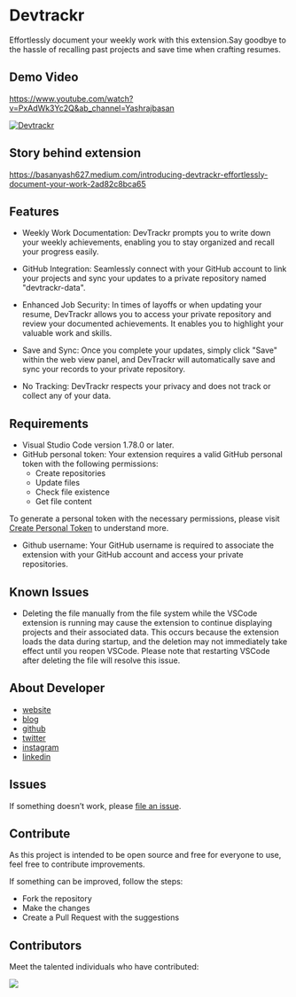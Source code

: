 # Devtrackr

Effortlessly document your weekly work with this extension.Say goodbye to the hassle of recalling past projects and save time when crafting resumes.

## Demo Video

https://www.youtube.com/watch?v=PxAdWk3Yc2Q&ab_channel=Yashrajbasan

[![Devtrackr](https://img.youtube.com/vi/PxAdWk3Yc2Q/0.jpg)](https://www.youtube.com/watch?v=PxAdWk3Yc2Q&ab_channel=Yashrajbasan)

## Story behind extension

https://basanyash627.medium.com/introducing-devtrackr-effortlessly-document-your-work-2ad82c8bca65

## Features

- Weekly Work Documentation: DevTrackr prompts you to write down your weekly achievements, enabling you to stay organized and recall your progress easily.

- GitHub Integration: Seamlessly connect with your GitHub account to link your projects and sync your updates to a private repository named "devtrackr-data".

- Enhanced Job Security: In times of layoffs or when updating your resume, DevTrackr allows you to access your private repository and review your documented achievements. It enables you to highlight your valuable work and skills.

- Save and Sync: Once you complete your updates, simply click "Save" within the web view panel, and DevTrackr will automatically save and sync your records to your private repository.

- No Tracking: DevTrackr respects your privacy and does not track or collect any of your data.

## Requirements

- Visual Studio Code version 1.78.0 or later.
- GitHub personal token: Your extension requires a valid GitHub personal token with the following permissions:
  - Create repositories
  - Update files
  - Check file existence
  - Get file content

To generate a personal token with the necessary permissions, please visit [Create Personal Token](https://docs.github.com/en/enterprise-server@3.4/authentication/keeping-your-account-and-data-secure/managing-your-personal-access-tokens) to understand more.

- Github username: Your GitHub username is required to associate the extension with your GitHub account and access your private repositories.

## Known Issues

- Deleting the file manually from the file system while the VSCode extension is running may cause the extension to continue displaying projects and their associated data. This occurs because the extension loads the data during startup, and the deletion may not immediately take effect until you reopen VSCode. Please note that restarting VSCode after deleting the file will resolve this issue.

## About Developer

- [website](https://yashrajb.github.io)
- [blog](https://medium.com/@basanyash627)
- [github](https://github.com/yashrajb)
- [twitter](https://twitter.com/yashrajbasan2)
- [instagram](https://www.instagram.com/yashraj.dev/)
- [linkedin](https://www.linkedin.com/in/yashraj-basan-11b915157/)

## Issues

If something doesn’t work, please [file an issue](https://github.com/yashrajb/devtrackr-vscode-extension/issues/new).

## Contribute

As this project is intended to be open source and free for everyone to use, feel free to contribute improvements.

If something can be improved, follow the steps:
- Fork the repository
- Make the changes
- Create a Pull Request with the suggestions

## Contributors

Meet the talented individuals who have contributed:  


<a href="https://github.com/yashrajb/devtrackr-vscode-extension/graphs/contributors">
  <img src="https://contrib.rocks/image?repo=yashrajb/devtrackr-vscode-extension" />
</a>
